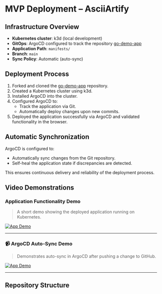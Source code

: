 # MVP Deployment – AsciiArtify

## Infrastructure Overview

- **Kubernetes cluster**: k3d (local development)
- **GitOps**: ArgoCD configured to track the repository [go-demo-app](https://github.com/vcorneroff/go-demo-app)
- **Application Path**: `manifests/`
- **Branch**: `main`
- **Sync Policy**: Automatic (auto-sync)

## Deployment Process

1. Forked and cloned the [go-demo-app](https://github.com/den-vasyliev/go-demo-app) repository.
2. Created a Kubernetes cluster using k3d.
3. Installed ArgoCD into the cluster.
4. Configured ArgoCD to:
   - Track the application via Git.
   - Automatically deploy changes upon new commits.
5. Deployed the application successfully via ArgoCD and validated functionality in the browser.

## Automatic Synchronization

ArgoCD is configured to:
- Automatically sync changes from the Git repository.
- Self-heal the application state if discrepancies are detected.

This ensures continuous delivery and reliability of the deployment process.

## Video Demonstrations

### Application Functionality Demo

> A short demo showing the deployed application running on Kubernetes.

[![App Demo]((mvp.mp4))](mvp.mp4)

---

### 📹 ArgoCD Auto-Sync Demo

> Demonstrates auto-sync in ArgoCD after pushing a change to GitHub.

[![App Demo]((mvp.mp4))](mvp.mp4)

---

## Repository Structure
